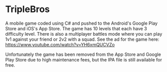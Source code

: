# TripleBros
A mobile game coded using C# and pushed to the Android's Google Play Store and iOS's App Store. The game has 10 levels that each have 3 difficulty level. There is also a multiplayer battles mode where you can play 1v1 against your friend or 2v2 with a squad. See the ad for the game here: https://www.youtube.com/watch?v=YH6xmQUCVZo

Unfortunately the game has been removed from the App Store and Google Play Store due to high maintenance fees, but the IPA file is still available for free.

